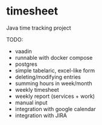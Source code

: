 # timesheet
Java time tracking project

TODO:
- vaadin
- runnable with docker compose
- postgres
- simple tabelaric, excel-like form
- deleting/modifying entries
- summing hours in week/month
- weekly timesheet
- weekly report (services + work)
- manual input
- integration with google calendar
- integration with JIRA
